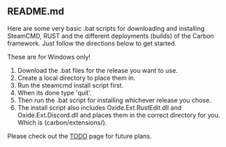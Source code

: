 ## README.md

Here are some very basic .bat scripts for downloading and installing SteamCMD, RUST and the different deployments (builds) of the Carbon framework. Just follow the directions below to get started.

These are for Windows only!

1. Download the .bat files for the release you want to use.
2. Create a local directory to place them in.
3. Run the steamcmd install script first.
4. When its done type 'quit'.
5. Then run the .bat script for installing whichever release you chose.
6. The install script also includes Oxide.Ext.RustEdit.dll and Oxide.Ext.Discord.dll and places them in the correct directory for you. Which is (carbon/extensions/).

Please check out the [TODO](TODO.md) page for future plans.

